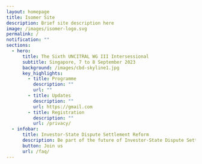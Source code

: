 ```yaml
---
layout: homepage
title: Isomer Site
description: Brief site description here
image: /images/isomer-logo.svg
permalink: /
notification: ""
sections:
  - hero:
      title: The Sixth UNCITRAL WG III Intersessional
      subtitle: Singapore, 7 to 8 September 2023
      background: /images/cbd-skyline1.jpg
      key_highlights:
        - title: Programme
          description: ""
          url: ""
        - title: Updates
          description: ""
          url: https://gmail.com
        - title: Registration
          description: ""
          url: /privacy/
  - infobar:
      title: Investor-State Dispute Settlement Reform
      description: Be part of the future of Investor-State Dispute Settlement
      button: Join us
      url: /faq/
---
```

